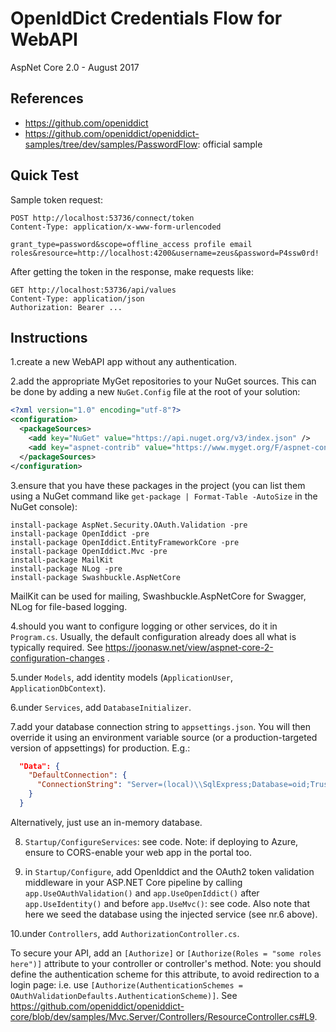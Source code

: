 # OpenIdDict Credentials Flow for WebAPI

AspNet Core 2.0 - August 2017

## References

- <https://github.com/openiddict>
- <https://github.com/openiddict/openiddict-samples/tree/dev/samples/PasswordFlow>: official sample

## Quick Test

Sample token request:

```
POST http://localhost:53736/connect/token
Content-Type: application/x-www-form-urlencoded

grant_type=password&scope=offline_access profile email roles&resource=http://localhost:4200&username=zeus&password=P4ssw0rd!
```

After getting the token in the response, make requests like:

```
GET http://localhost:53736/api/values
Content-Type: application/json
Authorization: Bearer ...
```

## Instructions

1.create a new WebAPI app without any authentication.

2.add the appropriate MyGet repositories to your NuGet sources. This can be done by adding a new `NuGet.Config` file at the root of your solution:

```xml
<?xml version="1.0" encoding="utf-8"?>
<configuration>
  <packageSources>
    <add key="NuGet" value="https://api.nuget.org/v3/index.json" />
    <add key="aspnet-contrib" value="https://www.myget.org/F/aspnet-contrib/api/v3/index.json" />
  </packageSources>
</configuration>
```

3.ensure that you have these packages in the project (you can list them using a NuGet command like `get-package | Format-Table -AutoSize` in the NuGet console):

```
install-package AspNet.Security.OAuth.Validation -pre
install-package OpenIddict -pre
install-package OpenIddict.EntityFrameworkCore -pre
install-package OpenIddict.Mvc -pre
install-package MailKit
install-package NLog -pre
install-package Swashbuckle.AspNetCore
```

MailKit can be used for mailing, Swashbuckle.AspNetCore for Swagger, NLog for file-based logging.

4.should you want to configure logging or other services, do it in `Program.cs`. Usually, the default configuration already does all what is typically required. See https://joonasw.net/view/aspnet-core-2-configuration-changes .

5.under `Models`, add identity models (`ApplicationUser`, `ApplicationDbContext`).

6.under `Services`, add `DatabaseInitializer`.

7.add your database connection string to `appsettings.json`. You will then override it using an environment variable source (or a production-targeted version of appsettings) for production. E.g.:

```json
  "Data": {
    "DefaultConnection": {
      "ConnectionString": "Server=(local)\\SqlExpress;Database=oid;Trusted_Connection=True;MultipleActiveResultSets=true;"
    }
  }
```

Alternatively, just use an in-memory database.

8. `Startup/ConfigureServices`: see code. Note: if deploying to Azure, ensure to CORS-enable your web app in the portal too.

9. in `Startup/Configure`, add OpenIddict and the OAuth2 token validation middleware in your ASP.NET Core pipeline by calling `app.UseOAuthValidation()` and `app.UseOpenIddict()` after `app.UseIdentity()` and before `app.UseMvc()`: see code. Also note that here we seed the database using the injected service (see nr.6 above).

10.under `Controllers`, add `AuthorizationController.cs`.

To secure your API, add an `[Authorize]` or `[Authorize(Roles = "some roles here")]` attribute to your controller or controller's method. Note: you should define the authentication scheme for this attribute, to avoid redirection to a login page: i.e. use `[Authorize(AuthenticationSchemes = OAuthValidationDefaults.AuthenticationScheme)]`. See <https://github.com/openiddict/openiddict-core/blob/dev/samples/Mvc.Server/Controllers/ResourceController.cs#L9>.

